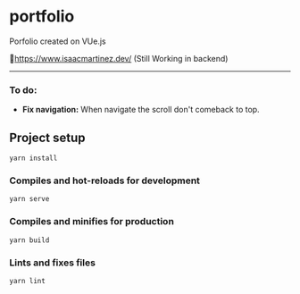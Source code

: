 # portfolio
Porfolio created on VUe.js

🔗https://www.isaacmartinez.dev/ (Still Working in backend)

--- 

### To do:
- **Fix navigation:** When navigate the scroll don't comeback to top.
## Project setup
```
yarn install
```

### Compiles and hot-reloads for development
```
yarn serve
```

### Compiles and minifies for production
```
yarn build
```

### Lints and fixes files
```
yarn lint
```
